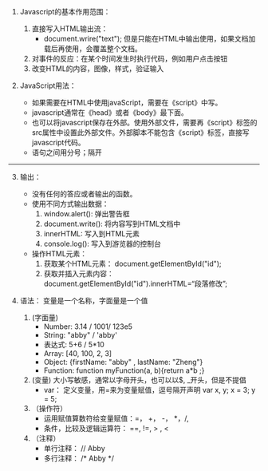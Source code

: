 1. Javascript的基本作用范围：
    1. 直接写入HTML输出流：      
        * document.wrire("text"); 但是只能在HTML中输出使用，如果文档加载后再使用，会覆盖整个文档。
    2. 对事件的反应：在某个时间发生时执行代码，例如用户点击按钮   
    3. 改变HTML的内容，图像，样式，验证输入   

2. JavaScript用法：
    * 如果需要在HTML中使用javaScript，需要在《script》中写。
    * javascript通常在《head》或者《body》最下面。
    * 也可以将javascript保存在外部。使用外部文件，需要再《script》标签的src属性中设置此外部文件。外部脚本不能包含《script》标签，直接写javascript代码。
    <script src="myScript.js"></script>
    * 语句之间用分号；隔开
-----------
3. 输出：
    * 没有任何的答应或者输出的函数。
    * 使用不同方式输出数据：
        1. window.alert(): 弹出警告框   
        2. document.write(): 将内容写到HTML文档中
        3. innerHTML: 写入到HTML元素
        4. console.log(): 写入到游览器的控制台
    * 操作HTML元素：
        1. 获取某个HTML元素： document.getElementById("id");
        2. 获取并插入元素内容： 
        document.getElementById("id").innerHTML=“段落修改”;

4. 语法：
    变量是一个名称，字面量是一个值
    1. (字面量)
        * Number: 3.14 / 1001/ 123e5
        * String: "abby" / 'abby'
        * 表达式: 5+6 / 5*10
        * Array: [40, 100, 2, 3]
        * Object: {firstName: "abby" , lastName: "Zheng"}
        * Function: 
            function myFunction(a, b){return a*b ;} 
    2. (变量)
        大小写敏感，通常以字母开头，也可以以$, _开头，但是不提倡
        * var： 定义变量，用=来为变量赋值，逗号隔开声明
            var x, y;
            x = 3; y = 5;    
    3. （操作符）
        * 运用赋值算数符给变量赋值：=， +， -， *，/,
        * 条件，比较及逻辑运算符：  ==, !=, > , <
    4. （注释）
        * 单行注释： // Abby
        * 多行注释： /* Abby */